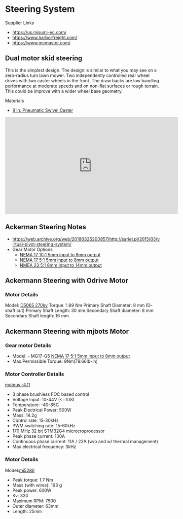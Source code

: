 # Steering System

Supplier Links
- https://us.misumi-ec.com/
- https://www.harborfreight.com/
- https://www.mcmaster.com/
## Dual motor skid steering

This is the simplest design. The design is similar to what you may see on a zero-radius turn lawn mower. Two independently controlled rear wheel drives with two caster wheels in the front. The draw backs are low handling performance at moderate speeds and on non-flat surfaces or rough terrain. This could be improve with a wider wheel base geometry. 

Materials
- [8 in. Pneumatic Swivel Caster](https://www.harborfreight.com/material-handling/tires-casters/swivel-casters/8-inch-pneumatic-swivel-caster-42485.html)

<iframe width="560" height="315" src="https://www.youtube.com/embed/C3Nxp40HBfw" title="YouTube video player" frameborder="0" allow="accelerometer; autoplay; clipboard-write; encrypted-media; gyroscope; picture-in-picture; web-share" allowfullscreen></iframe>


## Ackerman Steering Notes
- https://web.archive.org/web/20180325200857/http://sariel.pl/2015/03/virtual-pivot-steering-system/
- Gear Motor Options
    - [NEMA 17 10:1 5mm input to 8mm output](https://www.omc-stepperonline.com/mg-series-planetary-gearbox-gear-ratio-10-1-backlash-30-arc-min-for-nema-17-stepper-motor-mg17-g10)
    - [NEMA 17 5:1 5mm input to 8mm output](https://www.omc-stepperonline.com/mg-series-planetary-gearbox-gear-ratio-5-1-backlash-30-arc-min-for-nema-17-stepper-motor-mg17-g5)
    - [NMEA 23 5:1 8mm Input to 14mm output ](https://www.omc-stepperonline.com/en-gb/mg-series-planetary-gearbox-gear-ratio-5-1-backlash-30arc-min-for-8mm-shaft-nema-23-stepper-motor-mg23-g5-d8)
## Ackermann Steering with Odrive Motor

### Motor Details
Model: [D5065 270kv](https://shop.odriverobotics.com/products/odrive-custom-motor-d5065)
Torque: 1.99 Nm
Primary Shaft Diameter: 8 mm (D-shaft cut)
Primary Shaft Length: 30 mm
Secondary Shaft diameter: 8 mm
Secondary Shaft length: 16 mm
## Ackermann Steering with mjbots Motor

### Gear motor Details
 - Model: - MG17-G5 [NEMA 17 5:1 5mm input to 8mm output](https://www.omc-stepperonline.com/mg-series-planetary-gearbox-gear-ratio-5-1-backlash-30-arc-min-for-nema-17-stepper-motor-mg17-g5)
 - Max.Permissible Torque: 9Nm(79.66lb-in)

### Motor Controller Details
[moteus r4.11](https://mjbots.com/products/moteus-r4-11)
- 3 phase brushless FOC based control
- Voltage Input: 10-44V (<=10S)
- Temperature: -40-85C
- Peak Electrical Power: 500W
- Mass: 14.2g
- Control rate: 15-30kHz
- PWM switching rate: 15-60kHz
- 170 MHz 32 bit STM32G4 microcroprocessor
- Peak phase current: 100A
- Continuous phase current: 11A / 22A (w/o and w/ thermal management)
- Max electrical frequency: 3kHz
### Motor Details
Model:[mj5280](https://mjbots.com/products/mj5208)
- Peak torque: 1.7 Nm
- Mass (with wires): 193 g
- Peak power: 600W
- Kv: 330
- Maximum RPM: 7500
- Outer diameter: 63mm
- Length: 25mm

